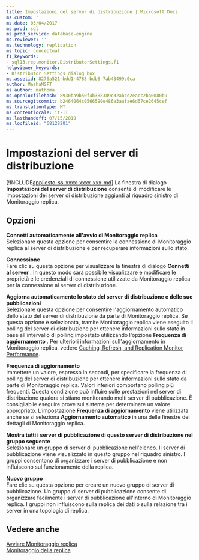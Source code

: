 ```yaml
---
title: Impostazioni del server di distribuzione | Microsoft Docs
ms.custom: ''
ms.date: 03/04/2017
ms.prod: sql
ms.prod_service: database-engine
ms.reviewer: ''
ms.technology: replication
ms.topic: conceptual
f1_keywords:
- sql13.rep.monitor.DistributorSettings.f1
helpviewer_keywords:
- Distributor Settings dialog box
ms.assetid: 8276a521-bdd1-4783-bdb6-7ab43499c0ca
author: MashaMSFT
ms.author: mathoma
ms.openlocfilehash: 8930ba9b50f4b388389c32abce2eacc2ba0080b9
ms.sourcegitcommit: b2464064c0566590e486a3aafae6d67ce2645cef
ms.translationtype: HT
ms.contentlocale: it-IT
ms.lasthandoff: 07/15/2019
ms.locfileid: "68128281"
---
```

# <a name="distributor-settings"></a>Impostazioni del server di distribuzione
[!INCLUDE[appliesto-ss-xxxx-xxxx-xxx-md](../../includes/appliesto-ss-xxxx-xxxx-xxx-md.md)]
  La finestra di dialogo **Impostazioni del server di distribuzione** consente di modificare le impostazioni dei server di distribuzione aggiunti al riquadro sinistro di Monitoraggio replica.  
  
## <a name="options"></a>Opzioni  
 **Connetti automaticamente all'avvio di Monitoraggio replica**  
 Selezionare questa opzione per consentire la connessione di Monitoraggio replica al server di distribuzione e per recuperare informazioni sullo stato.  
  
 **Connessione**  
 Fare clic su questa opzione per visualizzare la finestra di dialogo **Connetti al server** . In questo modo sarà possibile visualizzare e modificare le proprietà e le credenziali di connessione utilizzate da Monitoraggio replica per la connessione al server di distribuzione.  
  
 **Aggiorna automaticamente lo stato del server di distribuzione e delle sue pubblicazioni**  
 Selezionare questa opzione per consentire l'aggiornamento automatico dello stato del server di distribuzione da parte di Monitoraggio replica. Se questa opzione è selezionata, tramite Monitoraggio replica viene eseguito il polling del server di distribuzione per ottenere informazioni sullo stato in base all'intervallo di polling impostato utilizzando l'opzione **Frequenza di aggiornamento** . Per ulteriori informazioni sull'aggiornamento in Monitoraggio replica, vedere [Caching, Refresh, and Replication Monitor Performance](../../relational-databases/replication/monitor/caching-refresh-and-replication-monitor-performance.md).  
  
 **Frequenza di aggiornamento**  
 Immettere un valore, espresso in secondi, per specificare la frequenza di polling del server di distribuzione per ottenere informazioni sullo stato da parte di Monitoraggio replica. Valori inferiori comportano polling più frequenti. Questa condizione può influire sulle prestazioni nel server di distribuzione qualora si stiano monitorando molti server di pubblicazione. È consigliabile eseguire prove sul sistema per determinare un valore appropriato. L'impostazione **Frequenza di aggiornamento** viene utilizzata anche se si seleziona **Aggiornamento automatico** in una delle finestre dei dettagli di Monitoraggio replica.  
  
 **Mostra tutti i server di pubblicazione di questo server di distribuzione nel gruppo seguente**  
 Selezionare un gruppo di server di pubblicazione nell'elenco. Il server di pubblicazione viene visualizzato in questo gruppo nel riquadro sinistro. I gruppi consentono di organizzare i server di pubblicazione e non influiscono sul funzionamento della replica.  
  
 **Nuovo gruppo**  
 Fare clic su questa opzione per creare un nuovo gruppo di server di pubblicazione. Un gruppo di server di pubblicazione consente di organizzare facilmente i server di pubblicazione all'interno di Monitoraggio replica. I gruppi non influiscono sulla replica dei dati o sulla relazione tra i server in una topologia di replica.  
  
## <a name="see-also"></a>Vedere anche  
 [Avviare Monitoraggio replica](../../relational-databases/replication/monitor/start-the-replication-monitor.md)   
 [Monitoraggio della replica](../../relational-databases/replication/monitor/monitoring-replication.md)  
  
  
